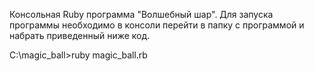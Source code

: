 Консольная Ruby программа "Волшебный шар".
Для запуска программы необходимо в консоли перейти в папку с программой и набрать 
приведенный ниже код. 

C:\magic_ball>ruby magic_ball.rb
